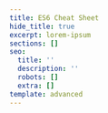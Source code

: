 ```yaml
---
title: ES6 Cheat Sheet
hide_title: true
excerpt: lorem-ipsum
sections: []
seo:
  title: ''
  description: ''
  robots: []
  extra: []
template: advanced
---
```

